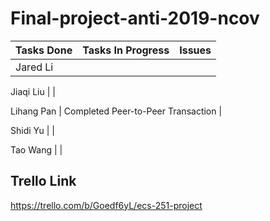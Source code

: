 # Final-project-anti-2019-ncov


 Tasks Done | Tasks In Progress | Issues
---------- | ------------------ | -----------------
Jared Li | |

Jiaqi Liu |  |

Lihang Pan | Completed Peer-to-Peer Transaction |

Shidi Yu | |

Tao Wang |  |














## Trello Link

https://trello.com/b/Goedf6yL/ecs-251-project
